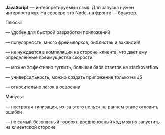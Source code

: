 **JavaScript** — интерпретируемый язык. Для запуска нужен интерпретатор. На сервере это Node, на фронте — браузер.

Плюсы:

— удобен для быстрой разработки приложений

— популярность, много фреймворков, библиотек и вакансий!

— не нуждается в компиляции на стороне клиента, что дает ему определенные преимущества скорости

— можно эффективно гуглить, большая база ответов на stackoverflow

— универсальность, можно создать приложение только на JS

— относительно легок в освоении

Минусы:

— нестрогая типизация, из-за этого нельзя на раннем этапе отловить ошибки

— не самый безопасный говорят, вредноносный код можно запустить на клиентской стороне

